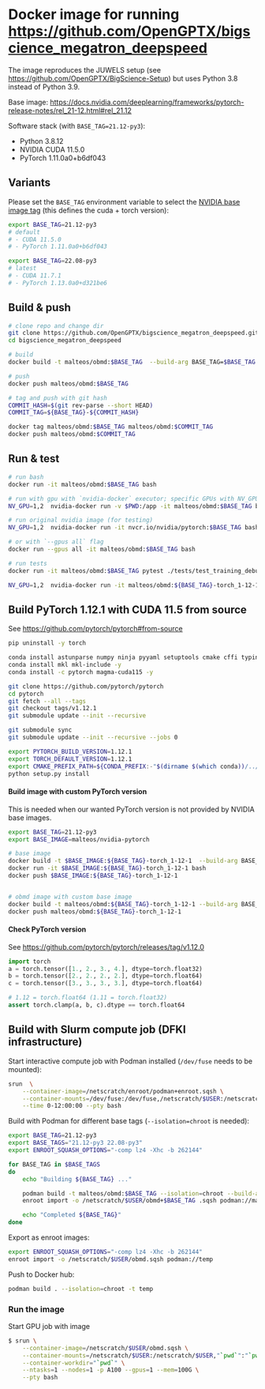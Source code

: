 # Docker image for running https://github.com/OpenGPTX/bigscience_megatron_deepspeed

The image reproduces the JUWELS setup (see https://github.com/OpenGPTX/BigScience-Setup) but uses Python 3.8 instead of Python 3.9.

Base image: https://docs.nvidia.com/deeplearning/frameworks/pytorch-release-notes/rel_21-12.html#rel_21.12

Software stack (with `BASE_TAG=21.12-py3`):
- Python 3.8.12
- NVIDIA CUDA 11.5.0
- PyTorch 1.11.0a0+b6df043 

## Variants

Please set the `BASE_TAG` environment variable to select the [NVIDIA base image tag](https://docs.nvidia.com/deeplearning/frameworks/pytorch-release-notes/index.html) (this defines the cuda + torch version):

```bash
export BASE_TAG=21.12-py3
# default
# - CUDA 11.5.0
# - PyTorch 1.11.0a0+b6df043 

export BASE_TAG=22.08-py3
# latest
# - CUDA 11.7.1
# - PyTorch 1.13.0a0+d321be6
```


## Build & push

```bash
# clone repo and change dir
git clone https://github.com/OpenGPTX/bigscience_megatron_deepspeed.git
cd bigscience_megatron_deepspeed

# build
docker build -t malteos/obmd:$BASE_TAG  --build-arg BASE_TAG=$BASE_TAG -f docker/Dockerfile .

# push
docker push malteos/obmd:$BASE_TAG

# tag and push with git hash
COMMIT_HASH=$(git rev-parse --short HEAD)
COMMIT_TAG=${BASE_TAG}-${COMMIT_HASH}

docker tag malteos/obmd:$BASE_TAG malteos/obmd:$COMMIT_TAG
docker push malteos/obmd:$COMMIT_TAG
```


## Run & test

```bash
# run bash
docker run -it malteos/obmd:$BASE_TAG bash

# run with gpu with `nvidia-docker` executor; specific GPUs with NV_GPU=1,2
NV_GPU=1,2  nvidia-docker run -v $PWD:/app -it malteos/obmd:$BASE_TAG bash

# run original nvidia image (for testing)
NV_GPU=1,2  nvidia-docker run -it nvcr.io/nvidia/pytorch:$BASE_TAG bash

# or with `--gpus all` flag
docker run --gpus all -it malteos/obmd:$BASE_TAG bash

# run tests
docker run -it malteos/obmd:$BASE_TAG pytest ./tests/test_training_debug.py

NV_GPU=1,2  nvidia-docker run -it malteos/obmd:${BASE_TAG}-torch_1-12-1  pytest ./tests/test_training_debug.py


```


## Build PyTorch 1.12.1 with CUDA 11.5 from source

See https://github.com/pytorch/pytorch#from-source

```bash
pip uninstall -y torch

conda install astunparse numpy ninja pyyaml setuptools cmake cffi typing_extensions future six requests dataclasses -y
conda install mkl mkl-include -y
conda install -c pytorch magma-cuda115 -y

git clone https://github.com/pytorch/pytorch
cd pytorch
git fetch --all --tags
git checkout tags/v1.12.1
git submodule update --init --recursive

git submodule sync
git submodule update --init --recursive --jobs 0

export PYTORCH_BUILD_VERSION=1.12.1
export TORCH_DEFAULT_VERSION=1.12.1
export CMAKE_PREFIX_PATH=${CONDA_PREFIX:-"$(dirname $(which conda))/../"}
python setup.py install
```

#### Build image with custom PyTorch version

This is needed when our wanted PyTorch version is not provided by NVIDIA base images.

```bash
export BASE_TAG=21.12-py3
export BASE_IMAGE=malteos/nvidia-pytorch

# base image
docker build -t $BASE_IMAGE:${BASE_TAG}-torch_1-12-1  --build-arg BASE_TAG=$BASE_TAG --build-arg TORCH_VERSION=1.12.1 -f docker/custom_pytorch.Dockerfile .
docker run -it $BASE_IMAGE:${BASE_TAG}-torch_1-12-1 bash
docker push $BASE_IMAGE:${BASE_TAG}-torch_1-12-1


# obmd image with custom base image
docker build -t malteos/obmd:${BASE_TAG}-torch_1-12-1 --build-arg BASE_IMAGE=$BASE_IMAGE --build-arg BASE_TAG=${BASE_TAG}-torch_1-12-1 -f docker/Dockerfile .
docker push malteos/obmd:${BASE_TAG}-torch_1-12-1 

```

#### Check PyTorch version 

See https://github.com/pytorch/pytorch/releases/tag/v1.12.0

```python
import torch
a = torch.tensor([1., 2., 3., 4.], dtype=torch.float32)
b = torch.tensor([2., 2., 2., 2.], dtype=torch.float64)
c = torch.tensor([3., 3., 3., 3.], dtype=torch.float64)

# 1.12 = torch.float64 (1.11 = torch.float32)
assert torch.clamp(a, b, c).dtype == torch.float64
```



## Build with Slurm compute job (DFKI infrastructure)

Start interactive compute job with Podman installed (`/dev/fuse` needs to be mounted):

```bash
srun  \
    --container-image=/netscratch/enroot/podman+enroot.sqsh \
    --container-mounts=/dev/fuse:/dev/fuse,/netscratch/$USER:/netscratch/$USER,/netscratch/$USER/podman_storage:/var/lib/containers/storage,"`pwd`":"`pwd`"     --container-workdir="`pwd`" \
    --time 0-12:00:00 --pty bash
```

Build with Podman for different base tags (`--isolation=chroot` is needed):
```bash
export BASE_TAG=21.12-py3
export BASE_TAGS="21.12-py3 22.08-py3"
export ENROOT_SQUASH_OPTIONS="-comp lz4 -Xhc -b 262144"

for BASE_TAG in $BASE_TAGS
do
    echo "Building ${BASE_TAG} ..."

    podman build -t malteos/obmd:$BASE_TAG --isolation=chroot --build-arg BASE_TAG=$BASE_TAG  -f docker/Dockerfile .
    enroot import -o /netscratch/$USER/obmd+$BASE_TAG .sqsh podman://malteos/obmd:$BASE_TAG 

    echo "Completed ${BASE_TAG}"
done

```

Export as enroot images:
```bash
export ENROOT_SQUASH_OPTIONS="-comp lz4 -Xhc -b 262144"
enroot import -o /netscratch/$USER/obmd.sqsh podman://temp
```

Push to Docker hub:
```bash
podman build . --isolation=chroot -t temp
```


### Run the image

Start GPU job with image

```bash
$ srun \
    --container-image=/netscratch/$USER/obmd.sqsh \
    --container-mounts=/netscratch/$USER:/netscratch/$USER,"`pwd`":"`pwd`" \
    --container-workdir="`pwd`" \
    --ntasks=1 --nodes=1 -p A100 --gpus=1 --mem=100G \
    --pty bash
```

